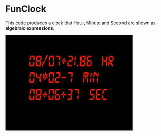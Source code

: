 # FunClock
This [code]() produces a clock that Hour, Minute and Second are shown as **algebraic expressions**.

<a href="https://github.com/MOAMSA/FunClock/blob/master/funclock_01.gif" target="_blank"><img src="https://github.com/MOAMSA/FunClock/blob/master/funclock_01.gif" 
alt="IMAGE ALT TEXT HERE" width="400" height="300" border="1" /></a>
